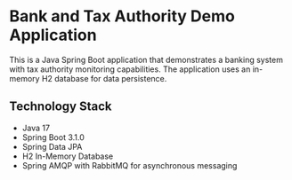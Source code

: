 # Bank and Tax Authority Demo Application

This is a Java Spring Boot application that demonstrates a banking system with tax authority monitoring capabilities. The application uses an in-memory H2 database for data persistence.

## Technology Stack

- Java 17
- Spring Boot 3.1.0
- Spring Data JPA
- H2 In-Memory Database
- Spring AMQP with RabbitMQ for asynchronous messaging